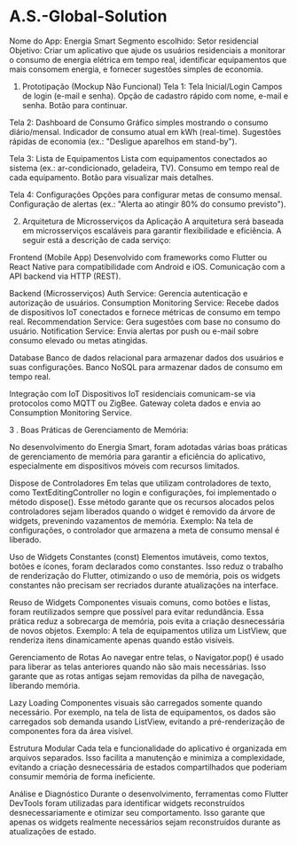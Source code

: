 # A.S.-Global-Solution
Nome do App: Energia Smart Segmento escolhido: Setor residencial Objetivo: Criar um aplicativo que ajude os usuários residenciais a monitorar o consumo de energia elétrica em tempo real, identificar equipamentos que mais consomem energia, e fornecer sugestões simples de economia.
1. Prototipação (Mockup Não Funcional)
Tela 1: Tela Inicial/Login
Campos de login (e-mail e senha).
Opção de cadastro rápido com nome, e-mail e senha.
Botão para continuar.

Tela 2: Dashboard de Consumo
Gráfico simples mostrando o consumo diário/mensal.
Indicador de consumo atual em kWh (real-time).
Sugestões rápidas de economia (ex.: "Desligue aparelhos em stand-by").

Tela 3: Lista de Equipamentos
Lista com equipamentos conectados ao sistema (ex.: ar-condicionado, geladeira, TV).
Consumo em tempo real de cada equipamento.
Botão para visualizar mais detalhes.

Tela 4: Configurações
Opções para configurar metas de consumo mensal.
Configuração de alertas (ex.: "Alerta ao atingir 80% do consumo previsto").


2. Arquitetura de Microsserviços da Aplicação
A arquitetura será baseada em microsserviços escaláveis para garantir flexibilidade e eficiência. A seguir está a descrição de cada serviço:

Frontend (Mobile App)
Desenvolvido com frameworks como Flutter ou React Native para compatibilidade com Android e iOS.
Comunicação com a API backend via HTTP (REST).

Backend (Microsserviços)
Auth Service: Gerencia autenticação e autorização de usuários.
Consumption Monitoring Service: Recebe dados de dispositivos IoT conectados e fornece métricas de consumo em tempo real.
Recommendation Service: Gera sugestões com base no consumo do usuário.
Notification Service: Envia alertas por push ou e-mail sobre consumo elevado ou metas atingidas.

Database
Banco de dados relacional para armazenar dados dos usuários e suas configurações.
Banco NoSQL para armazenar dados de consumo em tempo real.

Integração com IoT
Dispositivos IoT residenciais comunicam-se via protocolos como MQTT ou ZigBee.
Gateway coleta dados e envia ao Consumption Monitoring Service.

3 . Boas Práticas de Gerenciamento de Memória:

No desenvolvimento do Energia Smart, foram adotadas várias boas práticas de gerenciamento de memória para garantir a eficiência do aplicativo, especialmente em dispositivos móveis com recursos limitados. 

Dispose de Controladores
Em telas que utilizam controladores de texto, como TextEditingController no login e configurações, foi implementado o método dispose(). Esse método garante que os recursos alocados pelos controladores sejam liberados quando o widget é removido da árvore de widgets, prevenindo vazamentos de memória.
Exemplo: Na tela de configurações, o controlador que armazena a meta de consumo mensal é liberado.

Uso de Widgets Constantes (const)
Elementos imutáveis, como textos, botões e ícones, foram declarados como constantes. Isso reduz o trabalho de renderização do Flutter, otimizando o uso de memória, pois os widgets constantes não precisam ser recriados durante atualizações na interface.

Reuso de Widgets
Componentes visuais comuns, como botões e listas, foram reutilizados sempre que possível para evitar redundância. Essa prática reduz a sobrecarga de memória, pois evita a criação desnecessária de novos objetos.
Exemplo: A tela de equipamentos utiliza um ListView, que renderiza itens dinamicamente apenas quando estão visíveis.

Gerenciamento de Rotas
Ao navegar entre telas, o Navigator.pop() é usado para liberar as telas anteriores quando não são mais necessárias. Isso garante que as rotas antigas sejam removidas da pilha de navegação, liberando memória.

Lazy Loading
Componentes visuais são carregados somente quando necessário. Por exemplo, na tela de lista de equipamentos, os dados são carregados sob demanda usando ListView, evitando a pré-renderização de componentes fora da área visível.

Estrutura Modular
Cada tela e funcionalidade do aplicativo é organizada em arquivos separados. Isso facilita a manutenção e minimiza a complexidade, evitando a criação desnecessária de estados compartilhados que poderiam consumir memória de forma ineficiente.

Análise e Diagnóstico
Durante o desenvolvimento, ferramentas como Flutter DevTools foram utilizadas para identificar widgets reconstruídos desnecessariamente e otimizar seu comportamento. Isso garante que apenas os widgets realmente necessários sejam reconstruídos durante as atualizações de estado.
